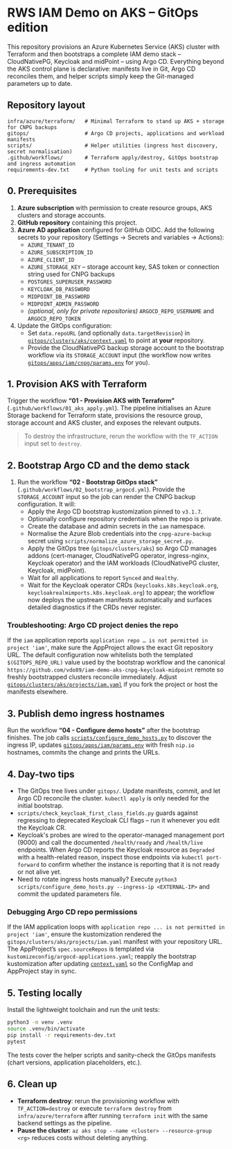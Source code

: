 # RWS IAM Demo on AKS – GitOps edition

This repository provisions an Azure Kubernetes Service (AKS) cluster with Terraform and then bootstraps a complete IAM demo stack – CloudNativePG, Keycloak and midPoint – using Argo CD. Everything beyond the AKS control plane is declarative: manifests live in Git, Argo CD reconciles them, and helper scripts simply keep the Git-managed parameters up to date.

## Repository layout

```
infra/azure/terraform/   # Minimal Terraform to stand up AKS + storage for CNPG backups
gitops/                  # Argo CD projects, applications and workload manifests
scripts/                 # Helper utilities (ingress host discovery, secret normalisation)
.github/workflows/       # Terraform apply/destroy, GitOps bootstrap and ingress automation
requirements-dev.txt     # Python tooling for unit tests and scripts
```

## 0. Prerequisites

1. **Azure subscription** with permission to create resource groups, AKS clusters and storage accounts.
2. **GitHub repository** containing this project.
3. **Azure AD application** configured for GitHub OIDC. Add the following secrets to your repository (Settings → Secrets and variables → Actions):
   - `AZURE_TENANT_ID`
   - `AZURE_SUBSCRIPTION_ID`
   - `AZURE_CLIENT_ID`
   - `AZURE_STORAGE_KEY` – storage account key, SAS token or connection string used for CNPG backups
   - `POSTGRES_SUPERUSER_PASSWORD`
   - `KEYCLOAK_DB_PASSWORD`
   - `MIDPOINT_DB_PASSWORD`
   - `MIDPOINT_ADMIN_PASSWORD`
   - *(optional, only for private repositories)* `ARGOCD_REPO_USERNAME` and `ARGOCD_REPO_TOKEN`
4. Update the GitOps configuration:
   - Set `data.repoURL` (and optionally `data.targetRevision`) in [`gitops/clusters/aks/context.yaml`](gitops/clusters/aks/context.yaml) to point at **your** repository.
   - Provide the CloudNativePG backup storage account to the bootstrap workflow via its `STORAGE_ACCOUNT` input (the workflow now writes [`gitops/apps/iam/cnpg/params.env`](gitops/apps/iam/cnpg/params.env) for you).

## 1. Provision AKS with Terraform

Trigger the workflow **“01 - Provision AKS with Terraform”** (`.github/workflows/01_aks_apply.yml`). The pipeline initialises an Azure Storage backend for Terraform state, provisions the resource group, storage account and AKS cluster, and exposes the relevant outputs.

> To destroy the infrastructure, rerun the workflow with the `TF_ACTION` input set to `destroy`.

## 2. Bootstrap Argo CD and the demo stack

1. Run the workflow **“02 - Bootstrap GitOps stack”** (`.github/workflows/02_bootstrap_argocd.yml`). Provide the `STORAGE_ACCOUNT` input so the job can render the CNPG backup configuration. It will:
   - Apply the Argo CD bootstrap kustomization pinned to `v3.1.7`.
   - Optionally configure repository credentials when the repo is private.
   - Create the database and admin secrets in the `iam` namespace.
   - Normalise the Azure Blob credentials into the `cnpg-azure-backup` secret using `scripts/normalize_azure_storage_secret.py`.
   - Apply the GitOps tree (`gitops/clusters/aks`) so Argo CD manages addons (cert-manager, CloudNativePG operator, ingress-nginx, Keycloak operator) and the IAM workloads (CloudNativePG cluster, Keycloak, midPoint).
   - Wait for all applications to report `Synced` and `Healthy`.
   - Wait for the Keycloak operator CRDs (`keycloaks.k8s.keycloak.org`, `keycloakrealmimports.k8s.keycloak.org`) to appear; the workflow now deploys the upstream manifests automatically and surfaces detailed diagnostics if the CRDs never register.

### Troubleshooting: Argo CD project denies the repo

If the `iam` application reports `application repo … is not permitted in project 'iam'`, make sure the AppProject allows the exact Git repository URL. The default configuration now whitelists both the templated `$(GITOPS_REPO_URL)` value used by the bootstrap workflow and the canonical `https://github.com/vdo89/iam-demo-aks-cnpg-keycloak-midpoint` remote so freshly bootstrapped clusters reconcile immediately. Adjust [`gitops/clusters/aks/projects/iam.yaml`](gitops/clusters/aks/projects/iam.yaml) if you fork the project or host the manifests elsewhere.

## 3. Publish demo ingress hostnames

Run the workflow **“04 - Configure demo hosts”** after the bootstrap finishes. The job calls [`scripts/configure_demo_hosts.py`](scripts/configure_demo_hosts.py) to discover the ingress IP, updates [`gitops/apps/iam/params.env`](gitops/apps/iam/params.env) with fresh `nip.io` hostnames, commits the change and prints the URLs.

## 4. Day-two tips

- The GitOps tree lives under `gitops/`. Update manifests, commit, and let Argo CD reconcile the cluster. `kubectl apply` is only needed for the initial bootstrap.
- `scripts/check_keycloak_first_class_fields.py` guards against regressing to deprecated Keycloak CLI flags – run it whenever you edit the Keycloak CR.
- Keycloak's probes are wired to the operator-managed management port (9000) and call the documented `/health/ready` and `/health/live` endpoints. When Argo CD reports the Keycloak resource as `Degraded` with a health-related reason, inspect those endpoints via `kubectl port-forward` to confirm whether the instance is reporting that it is not ready or not alive yet.
- Need to rotate ingress hosts manually? Execute `python3 scripts/configure_demo_hosts.py --ingress-ip <EXTERNAL-IP>` and commit the updated parameters file.

### Debugging Argo CD repo permissions

If the IAM application loops with `application repo ... is not permitted in project 'iam'`, ensure the kustomization rendered the `gitops/clusters/aks/projects/iam.yaml` manifest with your repository URL. The AppProject’s `spec.sourceRepos` is templated via `kustomizeconfig/argocd-applications.yaml`; reapply the bootstrap kustomization after updating [`context.yaml`](gitops/clusters/aks/context.yaml) so the ConfigMap and AppProject stay in sync.

## 5. Testing locally

Install the lightweight toolchain and run the unit tests:

```bash
python3 -m venv .venv
source .venv/bin/activate
pip install -r requirements-dev.txt
pytest
```

The tests cover the helper scripts and sanity-check the GitOps manifests (chart versions, application placeholders, etc.).

## 6. Clean up

- **Terraform destroy**: rerun the provisioning workflow with `TF_ACTION=destroy` or execute `terraform destroy` from `infra/azure/terraform` after running `terraform init` with the same backend settings as the pipeline.
- **Pause the cluster**: `az aks stop --name <cluster> --resource-group <rg>` reduces costs without deleting anything.
